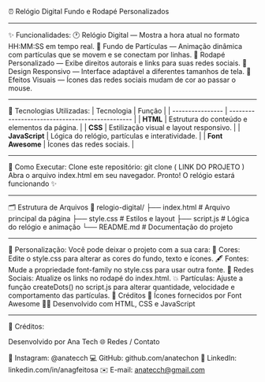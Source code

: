 ⏰ Relógio Digital Fundo e Rodapé Personalizados
_________________________________________________________________

✨ Funcionalidades:
🕐 Relógio Digital — Mostra a hora atual no formato HH:MM:SS em tempo real.
🌌 Fundo de Partículas — Animação dinâmica com partículas que se movem e se conectam por linhas.
👣 Rodapé Personalizado — Exibe direitos autorais e links para suas redes sociais.
📱 Design Responsivo — Interface adaptável a diferentes tamanhos de tela.
💫 Efeitos Visuais — Ícones das redes sociais mudam de cor ao passar o mouse.
_________________________________________________________________

🧠 Tecnologias Utilizadas:
| Tecnologia       | Função                                          |
| ---------------- | ----------------------------------------------- |
| **HTML**         | Estrutura do conteúdo e elementos da página.    |
| **CSS**          | Estilização visual e layout responsivo.         |
| **JavaScript**   | Lógica do relógio, partículas e interatividade. |
| **Font Awesome** | Ícones das redes sociais.                       |
_________________________________________________________________

🚀 Como Executar:
Clone este repositório:
git clone ( LINK DO PROJETO )
Abra o arquivo index.html em seu navegador.
Pronto! O relógio estará funcionando ✨
_________________________________________________________________

🗂️ Estrutura de Arquivos
📁 relogio-digital/
├── index.html          # Arquivo principal da página
├── style.css           # Estilos e layout
├── script.js           # Lógica do relógio e animação
└── README.md           # Documentação do projeto
_________________________________________________________________

🎨 Personalização:
Você pode deixar o projeto com a sua cara:
🎨 Cores: Edite o style.css para alterar as cores do fundo, texto e ícones.
🖋️ Fontes: Mude a propriedade font-family no style.css para usar outra fonte.
🔗 Redes Sociais: Atualize os links no rodapé do index.html.
💥 Partículas: Ajuste a função createDots() no script.js para alterar quantidade, velocidade e comportamento das partículas.
🙌 Créditos
💎 Ícones fornecidos por Font Awesome
👩‍💻 Desenvolvido com HTML, CSS e JavaScript
_________________________________________________________________

🙌 Créditos:

Desenvolvido por Ana Tech
🌐 Redes / Contato

📸 Instagram: @anatecch
💻 GitHub: github.com/anatechon
💼 LinkedIn: linkedin.com/in/anagfeitosa
✉️ E-mail: anatecch@gmail.com